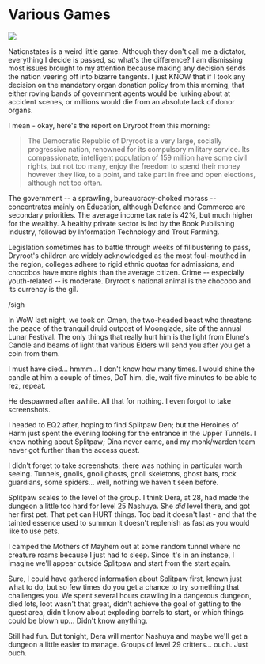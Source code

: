 # Various Games

![](../images/dryroot.jpg)

Nationstates is a weird little game. Although they don't call me a dictator, everything I decide is passed, so what's the difference? I am dismissing most issues brought to my attention because making any decision sends the nation veering off into bizarre tangents. I just KNOW that if I took any decision on the mandatory organ donation policy from this morning, that either roving bands of government agents would be lurking about at accident scenes, or millions would die from an absolute lack of donor organs.

I mean - okay, here's the report on Dryroot from this morning:

> The Democratic Republic of Dryroot is a very large, socially progressive nation, renowned for its compulsory military service. Its compassionate, intelligent population of 159 million have some civil rights, but not too many, enjoy the freedom to spend their money however they like, to a point, and take part in free and open elections, although not too often.

The government -- a sprawling, bureaucracy-choked morass -- concentrates mainly on Education, although Defence and Commerce are secondary priorities. The average income tax rate is 42%, but much higher for the wealthy. A healthy private sector is led by the Book Publishing industry, followed by Information Technology and Trout Farming.

Legislation sometimes has to battle through weeks of filibustering to pass, Dryroot's children are widely acknowledged as the most foul-mouthed in the region, colleges adhere to rigid ethnic quotas for admissions, and chocobos have more rights than the average citizen. Crime -- especially youth-related -- is moderate. Dryroot's national animal is the chocobo and its currency is the gil.


/sigh

In WoW last night, we took on Omen, the two-headed beast who threatens the peace of the tranquil druid outpost of Moonglade, site of the annual Lunar Festival. The only things that really hurt him is the light from Elune's Candle and beams of light that various Elders will send you after you get a coin from them.

I must have died... hmmm... I don't know how many times. I would shine the candle at him a couple of times, DoT him, die, wait five minutes to be able to rez, repeat.

He despawned after awhile. All that for nothing. I even forgot to take screenshots.

I headed to EQ2 after, hoping to find Splitpaw Den; but the Heroines of Harm just spent the evening looking for the entrance in the Upper Tunnels. I knew nothing about Splitpaw; Dina never came, and my monk/warden team never got further than the access quest.

I didn't forget to take screenshots; there was nothing in particular worth seeing. Tunnels, gnolls, gnoll ghosts, gnoll skeletons, ghost bats, rock guardians, some spiders... well, nothing we haven't seen before.

Splitpaw scales to the level of the group. I think Dera, at 28, had made the dungeon a little too hard for level 25 Nashuya. She *did* level there, and got her first pet. That pet can HURT things. Too bad it doesn't last - and that the tainted essence used to summon it doesn't replenish as fast as you would like to use pets.

I camped the Mothers of Mayhem out at some random tunnel where no creature roams because I just had to sleep. Since it's in an instance, I imagine we'll appear outside Splitpaw and start from the start again.

Sure, I could have gathered information about Splitpaw first, known just what to do, but so few times do you get a chance to try something that challenges you. We spent several hours crawling in a dangerous dungeon, died lots, loot wasn't that great, didn't achieve the goal of getting to the quest area, didn't know about exploding barrels to start, or which things could be blown up... Didn't know anything.

Still had fun. But tonight, Dera will mentor Nashuya and maybe we'll get a dungeon a little easier to manage. Groups of level 29 critters... ouch. Just ouch.

